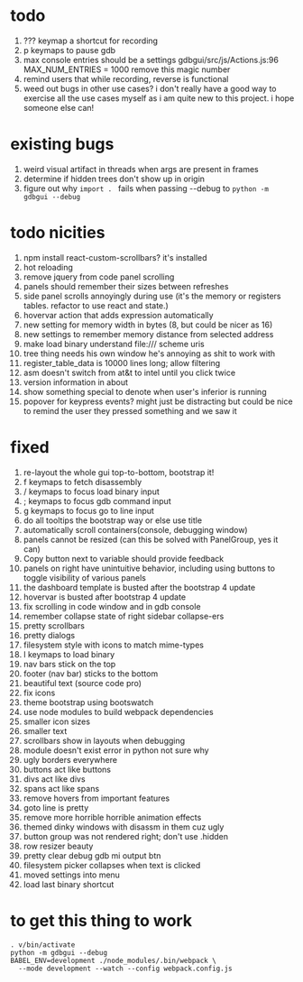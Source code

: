 # todo
1. ??? keymap a shortcut for recording
1. p keymaps to pause gdb
1. max console entries should be a settings 
   gdbgui/src/js/Actions.js:96 MAX_NUM_ENTRIES = 1000
   remove this magic number
1. remind users that while recording, reverse is functional
1. weed out bugs in other use cases? i don't really have
   a good way to exercise all the use cases myself as i
   am quite new to this project. i hope someone else can!

# existing bugs
1. weird visual artifact in threads when args are present 
   in frames
1. determine if hidden trees don't show up in origin
1. figure out why `import . ` fails when passing --debug to 
   `python -m gdbgui --debug`

# todo nicities
1. npm install react-custom-scrollbars? it's installed
1. hot reloading
1. remove jquery from code panel scrolling
1. panels should remember their sizes between refreshes
1. side panel scrolls annoyingly during use (it's the 
   memory or registers tables. refactor to use react and 
   state.)
1. hovervar action that adds expression automatically
1. new setting for memory width in bytes (8, but could be 
   nicer as 16)
1. new settings to remember memory distance from selected 
   address
1. make load binary understand file:/// scheme uris
1. tree thing needs his own window he's annoying as shit to 
   work with
1. register_table_data is 10000 lines long; allow filtering
1. asm doesn't switch from at&t to intel until you click 
   twice
1. version information in about
1. show something special to denote when user's inferior is
   running
1. popover for keypress events? might just be distracting
   but could be nice to remind the user they pressed
   something and we saw it

# fixed
1. re-layout the whole gui top-to-bottom, bootstrap it!
1. f keymaps to fetch disassembly
1. / keymaps to focus load binary input
1. ; keymaps to focus gdb command input
1. g keymaps to focus go to line input
1. do all tooltips the bootstrap way or else use title
1. automatically scroll containers(console, debugging 
   window)
1. panels cannot be resized (can this be solved with 
   PanelGroup, yes it can)
1. Copy button next to variable should provide feedback
1. panels on right have unintuitive behavior, including 
using buttons to toggle visibility of various panels
1. the dashboard template is busted after the bootstrap 4 
   update
1. hovervar is busted after bootstrap 4 update
1. fix scrolling in code window and in gdb console
1. remember collapse state of right sidebar collapse-ers
1. pretty scrollbars
1. pretty dialogs
1. filesystem style with icons to match mime-types
1. l keymaps to load binary
1. nav bars stick on the top
1. footer (nav bar) sticks to the bottom
1. beautiful text (source code pro)
1. fix icons
1. theme bootstrap using bootswatch
1. use node modules to build webpack dependencies
1. smaller icon sizes
1. smaller text
1. scrollbars show in layouts when debugging
1. module doesn't exist error in python not sure why
1. ugly borders everywhere
1. buttons act like buttons
1. divs act like divs
1. spans act like spans
1. remove hovers from important features
1. goto line is pretty
1. remove more horrible horrible animation effects
1. themed dinky windows with disassm in them cuz ugly
1. button group was not rendered right; don't use .hidden
1. row resizer beauty
1. pretty clear debug gdb mi output btn
1. filesystem picker collapses when text is clicked
1. moved settings into menu
1. load last binary shortcut

# to get this thing to work

    . v/bin/activate
    python -m gdbgui --debug
    BABEL_ENV=development ./node_modules/.bin/webpack \
      --mode development --watch --config webpack.config.js
